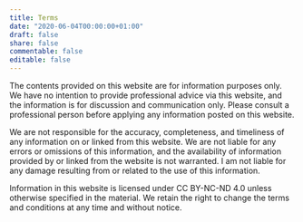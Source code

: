 ```yaml
---
title: Terms
date: "2020-06-04T00:00:00+01:00"
draft: false
share: false
commentable: false
editable: false
---
```


The contents provided on this website are for information purposes only. We 
have no intention to provide professional advice via this website, and the 
information is for discussion and communication only. Please consult a 
professional person before applying any information posted on this website. 

We are not responsible for the accuracy, completeness, and timeliness of any 
information on or linked from this website. We are not liable for any errors or 
omissions of this information, and the availability of information provided by 
or linked from the website is not warranted. I am not liable for any damage 
resulting from or related to the use of this information.

Information in this website is licensed under CC BY-NC-ND 4.0 unless otherwise 
specified in the material. We retain the right to change the terms and 
conditions at any time and without notice.
